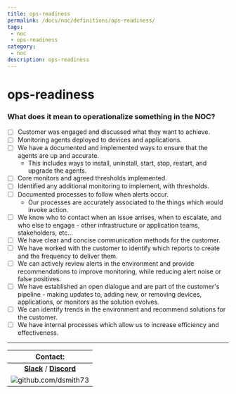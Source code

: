 ```yaml
---
title: ops-readiness
permalink: /docs/noc/definitions/ops-readiness/
tags: 
 - noc
 - ops-readiness
category:
 - noc
description: ops-readiness
---
```


# ops-readiness  

### What does it mean to operationalize something in the NOC?

 - [ ] Customer was engaged and discussed what they want to achieve.  
 - [ ] Monitoring agents deployed to devices and applications.  
 - [ ] We have a documented and implemented ways to ensure that the agents are up and accurate.  
      * This includes ways to install, uninstall, start, stop, restart, and upgrade the agents.  
 - [ ] Core monitors and agreed thresholds implemented.  
 - [ ] Identified any additional monitoring to implement, with thresholds.  
 - [ ] Documented processes to follow when alerts occur.  
      * Our processes are accurately associated to the things which would invoke action.  
 - [ ] We know who to contact when an issue arrises, when to escalate, and who else to engage - other infrastructure or application teams, stakeholders, etc...  
 - [ ] We have clear and concise communication methods for the customer.  
 - [ ] We have worked with the customer to identify which reports to create and the frequency to deliver them.  
 - [ ] We can actively review alerts in the environment and provide recommendations to improve monitoring, while reducing alert noise or false positives.  
 - [ ] We have established an open dialogue and are part of the customer's pipeline - making updates to, adding new, or removing devices, applications, or monitors as the solution evolves.  
 - [ ] We can identify trends in the environment and recommend solutions for the customer.  
 - [ ] We have internal processes which allow us to increase efficiency and effectiveness.  
 
---



| Contact: |
| :---------: |
| **[Slack](https://101101workspace.slack.com/archives/D012ESWSXHQ "dsmith73 on 101101 workspace")**  / **[Discord](https://discord.gg/RmzVNzx)** |
| ![github.com/dsmith73](https://avatars1.githubusercontent.com/u/44279121?s=60&u=7a933a33b51505f9d6435eeffae1c8156a47dc77&v=4 "github.com/dsmith73") |
